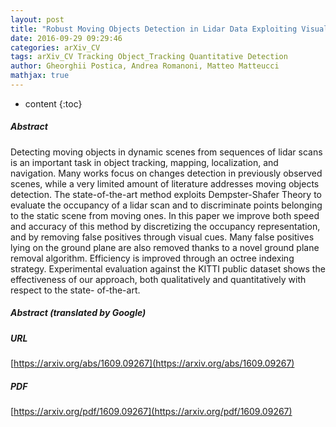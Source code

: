 ```yaml
---
layout: post
title: "Robust Moving Objects Detection in Lidar Data Exploiting Visual Cues"
date: 2016-09-29 09:29:46
categories: arXiv_CV
tags: arXiv_CV Tracking Object_Tracking Quantitative Detection
author: Gheorghii Postica, Andrea Romanoni, Matteo Matteucci
mathjax: true
---
```


* content
{:toc}

##### Abstract
Detecting moving objects in dynamic scenes from sequences of lidar scans is an important task in object tracking, mapping, localization, and navigation. Many works focus on changes detection in previously observed scenes, while a very limited amount of literature addresses moving objects detection. The state-of-the-art method exploits Dempster-Shafer Theory to evaluate the occupancy of a lidar scan and to discriminate points belonging to the static scene from moving ones. In this paper we improve both speed and accuracy of this method by discretizing the occupancy representation, and by removing false positives through visual cues. Many false positives lying on the ground plane are also removed thanks to a novel ground plane removal algorithm. Efficiency is improved through an octree indexing strategy. Experimental evaluation against the KITTI public dataset shows the effectiveness of our approach, both qualitatively and quantitatively with respect to the state- of-the-art.

##### Abstract (translated by Google)


##### URL
[https://arxiv.org/abs/1609.09267](https://arxiv.org/abs/1609.09267)

##### PDF
[https://arxiv.org/pdf/1609.09267](https://arxiv.org/pdf/1609.09267)

